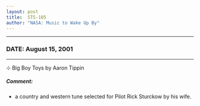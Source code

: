 ```yaml
---
layout: post
title:  STS-105
author: "NASA: Music to Wake Up By"
---
```


----
### DATE: August 15, 2001
----
⊹ Big Boy Toys by Aaron Tippin

##### Comment:
* a country and western tune selected for Pilot Rick Sturckow by his wife.
